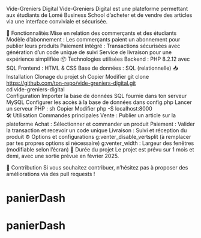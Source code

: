 Vide-Greniers Digital
Vide-Greniers Digital est une plateforme permettant aux étudiants de Lomé Business School d’acheter et de vendre des articles via une interface conviviale et sécurisée.

📌 Fonctionnalités
Mise en relation des commerçants et des étudiants
Modèle d’abonnement : Les commerçants paient un abonnement pour publier leurs produits
Paiement intégré : Transactions sécurisées avec génération d’un code unique de suivi
Service de livraison pour une expérience simplifiée
📦 Technologies utilisées
Backend : PHP 8.2.12 avec SQL
Frontend : HTML & CSS
Base de données : SQL (relationnelle)
📥 Installation
Clonage du projet
sh
Copier
Modifier
git clone https://github.com/ton-repo/vide-greniers-digital.git  
cd vide-greniers-digital  
Configuration
Importer la base de données SQL fournie dans ton serveur MySQL
Configurer les accès à la base de données dans config.php
Lancer un serveur PHP :
sh
Copier
Modifier
php -S localhost:8000  
🛠️ Utilisation
Commandes principales
Vente : Publier un article sur la plateforme
Achat : Sélectionner et commander un produit
Paiement : Valider la transaction et recevoir un code unique
Livraison : Suivi et réception du produit
⚙️ Options et configurations
g:venter_disable_vertsplit (à remplacer par tes propres options si nécessaire)
g:venter_width : Largeur des fenêtres (modifiable selon l’écran)
📅 Durée du projet
Le projet est prévu sur 1 mois et demi, avec une sortie prévue en février 2025.

🤝 Contribution
Si vous souhaitez contribuer, n’hésitez pas à proposer des améliorations via des pull requests !

# panierDash
# panierDash

